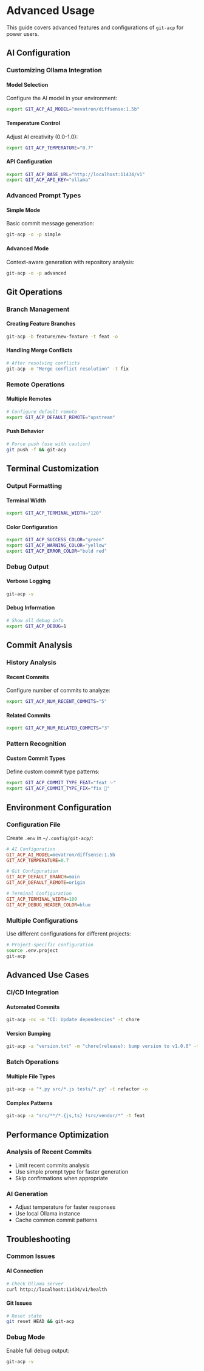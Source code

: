 # Advanced Usage

This guide covers advanced features and configurations of `git-acp` for power users.

## AI Configuration

### Customizing Ollama Integration

#### Model Selection

Configure the AI model in your environment:

```bash
export GIT_ACP_AI_MODEL="mevatron/diffsense:1.5b"
```

#### Temperature Control

Adjust AI creativity (0.0-1.0):

```bash
export GIT_ACP_TEMPERATURE="0.7"
```

#### API Configuration

```bash
export GIT_ACP_BASE_URL="http://localhost:11434/v1"
export GIT_ACP_API_KEY="ollama"
```

### Advanced Prompt Types

#### Simple Mode

Basic commit message generation:

```bash
git-acp -o -p simple
```

#### Advanced Mode

Context-aware generation with repository analysis:

```bash
git-acp -o -p advanced
```

## Git Operations

### Branch Management

#### Creating Feature Branches

```bash
git-acp -b feature/new-feature -t feat -o
```

#### Handling Merge Conflicts

```bash
# After resolving conflicts
git-acp -m "Merge conflict resolution" -t fix
```

### Remote Operations

#### Multiple Remotes

```bash
# Configure default remote
export GIT_ACP_DEFAULT_REMOTE="upstream"
```

#### Push Behavior

```bash
# Force push (use with caution)
git push -f && git-acp
```

## Terminal Customization

### Output Formatting

#### Terminal Width

```bash
export GIT_ACP_TERMINAL_WIDTH="120"
```

#### Color Configuration

```bash
export GIT_ACP_SUCCESS_COLOR="green"
export GIT_ACP_WARNING_COLOR="yellow"
export GIT_ACP_ERROR_COLOR="bold red"
```

### Debug Output

#### Verbose Logging

```bash
git-acp -v
```

#### Debug Information

```bash
# Show all debug info
export GIT_ACP_DEBUG=1
```

## Commit Analysis

### History Analysis

#### Recent Commits

Configure number of commits to analyze:

```bash
export GIT_ACP_NUM_RECENT_COMMITS="5"
```

#### Related Commits

```bash
export GIT_ACP_NUM_RELATED_COMMITS="3"
```

### Pattern Recognition

#### Custom Commit Types

Define custom commit type patterns:

```bash
export GIT_ACP_COMMIT_TYPE_FEAT="feat ✨"
export GIT_ACP_COMMIT_TYPE_FIX="fix 🐛"
```

## Environment Configuration

### Configuration File

Create `.env` in `~/.config/git-acp/`:

```ini
# AI Configuration
GIT_ACP_AI_MODEL=mevatron/diffsense:1.5b
GIT_ACP_TEMPERATURE=0.7

# Git Configuration
GIT_ACP_DEFAULT_BRANCH=main
GIT_ACP_DEFAULT_REMOTE=origin

# Terminal Configuration
GIT_ACP_TERMINAL_WIDTH=100
GIT_ACP_DEBUG_HEADER_COLOR=blue
```

### Multiple Configurations

Use different configurations for different projects:

```bash
# Project-specific configuration
source .env.project
git-acp
```

## Advanced Use Cases

### CI/CD Integration

#### Automated Commits

```bash
git-acp -nc -m "CI: Update dependencies" -t chore
```

#### Version Bumping

```bash
git-acp -a "version.txt" -m "chore(release): bump version to v1.0.0" -t chore
```

### Batch Operations

#### Multiple File Types

```bash
git-acp -a "*.py src/*.js tests/*.py" -t refactor -o
```

#### Complex Patterns

```bash
git-acp -a "src/**/*.{js,ts} !src/vendor/*" -t feat
```

## Performance Optimization

### Analysis of Recent Commits

- Limit recent commits analysis
- Use simple prompt type for faster generation
- Skip confirmations when appropriate

### AI Generation

- Adjust temperature for faster responses
- Use local Ollama instance
- Cache common commit patterns

## Troubleshooting

### Common Issues

#### AI Connection

```bash
# Check Ollama server
curl http://localhost:11434/v1/health
```

#### Git Issues

```bash
# Reset state
git reset HEAD && git-acp
```

### Debug Mode

Enable full debug output:

```bash
git-acp -v
```
